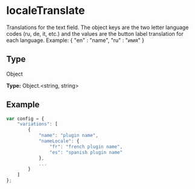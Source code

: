 # localeTranslate

Translations for the text field. The object keys are the two letter language codes (ru, de, it, etc.) and the values are the button label translation for each language.Example: &#123; "en" : "name", "ru" : "имя" &#125;

## Type

Object

**Type:** Object.&lt;string, string&gt;



## Example

```javascript editor-pptx
var config = {
    "variations": [
        {
            "name": "plugin name",
            "nameLocale": {
                "fr": "french plugin name",
                "es": "spanish plugin name"
            },
            ...
        }
    ]
};
```
